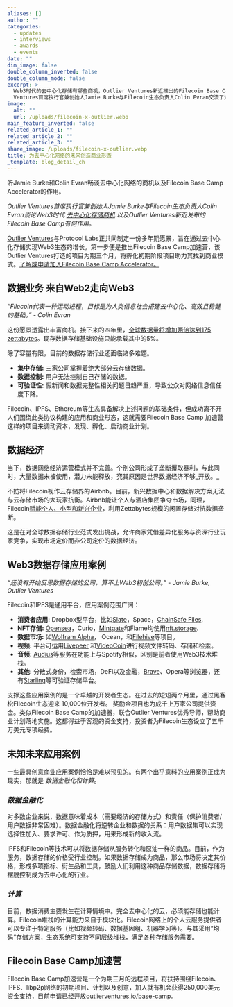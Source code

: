 ```yaml
---
aliases: []
author: ""
categories:
  - updates
  - interviews
  - awards
  - events
date: ""
dim_image: false
double_column_inverted: false
double_column_mode: false
excerpt: >-
  Web3时代的去中心化存储有哪些商机，Outlier Ventures新近推出的Filecoin Base Camp有哪些作用，Outlier
  Ventures首席执行官兼创始人Jamie Burke与Filecoin生态负责人Colin Evran交流了这些问题。
image:
  alt: ""
  url: /uploads/filecoin-x-outlier.webp
main_feature_inverted: false
related_article_1: ""
related_article_2: ""
related_article_3: ""
share_image: /uploads/filecoin-x-outlier.webp
title: 为去中心化网络的未来创造商业形态
_template: blog_detail_ch
---
```


听Jamie Burke和Colin Evran畅谈去中心化网络的商机以及Filecoin Base Camp Accelerator的作用。

_Outlier Ventures首席执行官兼创始人Jamie Burke与Filecoin生态负责人Colin Evran谈论Web3时代_ [_去中心化存储商机_](https://www.youtube.com/watch?v=NOk_VXHpIak) _以及Outlier Ventures新近发布的Filecoin Base Camp有何作用。_

[Outlier Ventures](https://outlierventures.io/)与Protocol Labs正共同制定一份多年期愿景，旨在通过去中心化存储实现Web3生态的增长。第一步便是推出Filecoin Base Camp加速营，该Outlier Ventures打造的项目为期三个月，将孵化初期阶段项目助力其找到商业模式。[了解或申请加入Filecoin Base Camp Accelerator。](https://outlierventures.io/base-camp/filecoin-base-camp/)

## **数据业务 来自Web2走向Web3**

_“Filecoin代表一种运动进程，目标是为人类信息社会搭建去中心化、高效且稳健的基础。” - Colin Evran_

这份愿景透露出丰富商机。接下来的四年里，[全球数据量将增加两倍达到175 zettabytes](https://www.forbes.com/sites/tomcoughlin/2018/11/27/175-zettabytes-by-2025/)。现存数据存储基础设施只能承载其中的5%。

除了容量有限，目前的数据存储行业还面临诸多难题。

- **集中存储:** 三家公司掌握着绝大部分云存储数据。
- **数据控制:** 用户无法控制自己存储的数据。
- **可验证性:** 假新闻和数据完整性相关问题日趋严重，导致公众对网络信息信任度下降。

Filecoin、IPFS、Ethereum等生态具备解决上述问题的基础条件，但成功离不开人们围绕此类协议构建的应用和商业形态，这就需要Filecoin Base Camp 加速营这样的项目来调动资本，发现、孵化、启动商业计划。

## **数据经济**

当下，数据网络经济运营模式并不完善。个别公司形成了垄断攫取暴利，与此同时，大量数据未被使用，潜力未能释放，究其原因是世界数据经济不够_开放。_

不妨将Filecoin视作云存储界的Airbnb。目前，新兴数据中心和数据解决方案无法与云存储市场的大玩家抗衡。Airbnb能让个人与酒店集团争夺市场，同理，Filecoin[赋能个人、小型和新兴企业](https://filecoin.io/blog/posts/more-than-storage-business-opportunities-on-filecoin/)，利用Zettabytes规模的闲置存储对抗数据垄断。

这是在对全球数据存储行业范式发出挑战，允许商家凭借差异化服务与资深行业玩家竞争，实现市场定价而非公司定价的数据经济。

## **Web3数据存储应用案例**

_“还没有开始反思数据存储的公司，算不上Web3初创公司。” - Jamie Burke, Outlier Ventures_

Filecoin和IPFS是通用平台，应用案例范围广阔：

- **消费者应用:** Dropbox型平台，比如[Slate](https://filecoin.io/blog/community-slate/)，Space，[ChainSafe Files](https://files.chainsafe.io/).
- **NFT存储:** [Opensea](https://filecoin.io/blog/posts/opensea-decentralizes-and-persists-nft-storage-with-ipfs-and-filecoin/)，Curio，[Mintgate](https://www.youtube.com/watch?v=QxJ5-nuY1NA)和Flame均使用[nft.storage](http://nft.storage/).
- **数据市场:** 如[Wolfram Alpha](https://filecoin.io/blog/posts/wolfram-blockchain-labs-expanding-storage-functionality-with-ipfs-filecoin-for-dapp-development/)， Ocean，和[Filehive](https://filecoin.io/blog/posts/decentralized-data-markets-with-filehive/)等项目。
- **视频:** 平台可运用[Livepeer](https://filecoin.io/blog/posts/livepeer-x-filecoin-co-mining-pilot/) 和[VideoCoin](https://filecoin.io/blog/posts/videocoin-and-filecoin-to-power-the-video-nft-market/)进行视频文件转码、存储和检索。
- **音频:** [Audius](https://www.youtube.com/watch?v=c50licHTOik)等服务在功能上与Spotify相似，区别是前者使用Web3技术堆栈。
- **其他:** 分散式身份，检索市场，DeFi以及金融，[Brave](https://brave.com/brave-integrates-ipfs/)、Opera等浏览器，还有[Starling](https://filecoin.io/blog/posts/starling-lab-establishing-trust-for-humanity-s-data/)等可验证存储平台。

支撑这些应用案例的是一个卓越的开发者生态。在过去的短短两个月里，通过黑客松FIlecoin生态迎来 10,000位开发者。
奖励金项目也为成千上万家公司提供资金。类似Filecoin Base Camp的加速器，联合Outlier Ventures优秀导师，帮助商业计划落地实施。这都得益于客观的资金支持，投资者为Filecoin生态设立了五千万美元专项经费。

## **未知未来应用案例**

一些最具创意商业应用案例恰恰是难以预见的。有两个出乎意料的应用案例正成为现实，那就是 _数据金融化和计算_。

### _数据金融化_

对多数企业来说，数据意味着成本（需要经济的存储方式）和责任（保护消费者/用户数据非常困难）。数据金融化将逆转企业和数据的关系：用户数据集可以实现选择性加入、要求许可、作为质押，用来形成新的收入流。

IPFS和Filecoin等技术可以将数据存储从服务转化和原油一样的商品。目前，作为服务，数据存储的价格受行业控制。如果数据存储成为商品，那么市场将决定其价格，形成多项指标、衍生品和工具，鼓励人们利用这种商品存储数据，数据存储将摆脱控制成为去中心化的行业。

### _计算_

目前，数据消费主要发生在计算情境中。完全去中心化的云，必须能存储也能计算。Filecoin堆栈的计算能力来自于模块化。Filecoin网络上的个人云服务提供者可以专注于特定服务（比如视频转码、数据基因组、机器学习等）。与其采用“均码”存储方案，生态系统可支持不同层级堆栈，满足各种存储服务需要。

## **Filecoin Base Camp加速营**

FIlecoin Base Camp加速营是一个为期三月的远程项目，将扶持围绕Filecoin、IPFS、libp2p网络的初期项目、计划以及创意，加入就有机会获得250,000美元资金支持，目前申请已经开放[outlierventures.io/base-camp](https://outlierventures.io/base-camp/filecoin-base-camp/)。
